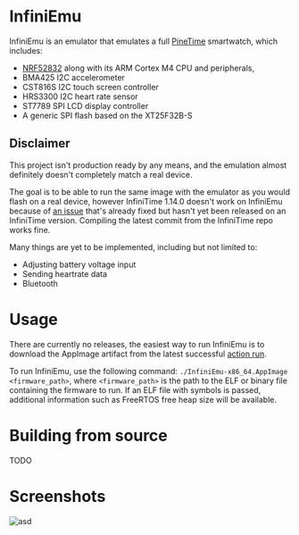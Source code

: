 # InfiniEmu

InfiniEmu is an emulator that emulates a full [PineTime](https://pine64.org/devices/pinetime/) smartwatch, which includes:

* [NRF52832](https://www.nordicsemi.com/Products/nRF52832) along with its ARM Cortex M4 CPU and peripherals, 
* BMA425 I2C accelerometer
* CST816S I2C touch screen controller
* HRS3300 I2C heart rate sensor
* ST7789 SPI LCD display controller
* A generic SPI flash based on the XT25F32B-S

## Disclaimer

This project isn't production ready by any means, and the emulation almost definitely doesn't completely match a real device.

The goal is to be able to run the same image with the emulator as you would flash on a real device, however InfiniTime 1.14.0 doesn't work on InfiniEmu because of [an issue](https://github.com/InfiniTimeOrg/InfiniTime/pull/2070) that's already fixed but hasn't yet been released on an InfiniTime version. Compiling the latest commit from the InfiniTime repo works fine.

Many things are yet to be implemented, including but not limited to:

* Adjusting battery voltage input
* Sending heartrate data
* Bluetooth

# Usage

There are currently no releases, the easiest way to run InfiniEmu is to download the AppImage artifact from the latest successful [action run](https://github.com/pipe01/InfiniEmu/actions).

To run InfiniEmu, use the following command: `./InfiniEmu-x86_64.AppImage <firmware_path>`, where `<firmware_path>` is the path to the ELF or binary file containing the firmware to run. If an ELF file with symbols is passed, additional information such as FreeRTOS free heap size will be available.

# Building from source

TODO

# Screenshots

![asd](docs/screenshot.jpg)
